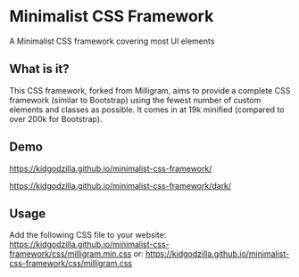 # Minimalist CSS Framework
A Minimalist CSS framework covering most UI elements

## What is it?

This CSS framework, forked from Milligram, aims to provide a complete CSS framework (similar to Bootstrap) using the fewest number of custom elements and classes as possible. It comes in at 19k minified (compared to over 200k for Bootstrap).

## Demo

https://kidgodzilla.github.io/minimalist-css-framework/

https://kidgodzilla.github.io/minimalist-css-framework/dark/

## Usage
Add the following CSS file to your website:
https://kidgodzilla.github.io/minimalist-css-framework/css/milligram.min.css
or:
https://kidgodzilla.github.io/minimalist-css-framework/css/milligram.css
